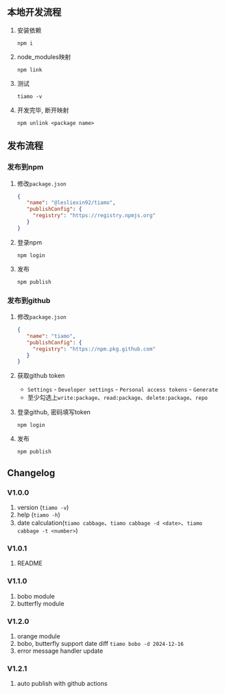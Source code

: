 ## 本地开发流程

1. 安装依赖
    ```shell
    npm i
    ```

2. node_modules映射
   ```shell
   npm link
   ```

3. 测试
   ```shell
   tiamo -v
   ```

4. 开发完毕, 断开映射
   ```shell
   npm unlink <package name>
   ```

## 发布流程

### 发布到npm

1. 修改`package.json`
   ```json
   {
      "name": "@lesliexin92/tiamo",
      "publishConfig": {
        "registry": "https://registry.npmjs.org"
      }
   }
   ```

2. 登录npm
   ```shell
   npm login
   ```

3. 发布
   ```shell
   npm publish
   ```

### 发布到github

1. 修改`package.json`
   ```json
   {
      "name": "tiamo",
      "publishConfig": {
        "registry": "https://npm.pkg.github.com"
      }
   }
   ```

2. 获取github token
    - `Settings` - `Developer settings`  - `Personal access tokens` - `Generate`
    - 至少勾选上`write:package`、`read:package`、`delete:package`、`repo`

3. 登录github, 密码填写token
   ```shell
   npm login
   ```

4. 发布
   ```shell
   npm publish
   ```

## Changelog

### V1.0.0

1. version (`tiamo -v`)
2. help (`tiamo -h`)
3. date calculation(`tiamo cabbage`、`tiamo cabbage -d <date>`、`tiamo cabbage -t <number>`)

### V1.0.1

1. README

### V1.1.0

1. bobo module
2. butterfly module

### V1.2.0

1. orange module
2. bobo, butterfly support date diff `tiamo bobo -d 2024-12-16`
3. error message handler update

### V1.2.1

1. auto publish with github actions
